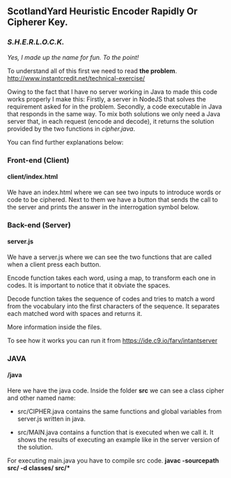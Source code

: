 ## ScotlandYard Heuristic Encoder Rapidly Or Cipherer Key.
### *S.H.E.R.L.O.C.K.*

*Yes, I made up the name for fun. To the point!*

To understand all of this first we need to read **the problem**.
http://www.instantcredit.net/technical-exercise/

Owing to the fact that I have no server working in Java to made this code works
properly I make this: Firstly, a server in NodeJS that solves the
requirement asked for in the problem. Secondly, a code executable in Java that
responds in the same way. To mix both solutions we only need a Java server that,
in each request (encode and decode), it returns the solution provided by the two
functions in *cipher.java*.

You can find further explanations below:

### Front-end (Client)
#### client/index.html

We have an index.html where we can see two inputs to introduce words or code to
be ciphered. Next to them we have a button that sends the call to the server
and prints the answer in the interrogation symbol below.

### Back-end (Server)
#### server.js

We have a server.js where we can see the two functions that are called when a
client press each button.

Encode function takes each word, using a map, to transform each one in codes. It
is important to notice that it obviate the spaces.

Decode function takes the sequence of codes and tries to match a word from the
vocabulary into the first characters of the sequence. It separates each matched
word with spaces and returns it.

More information inside the files.

To see how it works you can run it from https://ide.c9.io/farv/intantserver

### JAVA
#### /java

Here we have the java code. Inside the folder **src** we can see a class cipher
and other named name:

* src/CIPHER.java contains the same functions and global variables from server.js
written in java.

* src/MAIN.java contains a function that is executed when we call it. It shows
the results of executing an example like in the server version of the solution.

For executing main.java you have to compile src code.
**javac -sourcepath src/ -d classes/ src/\***